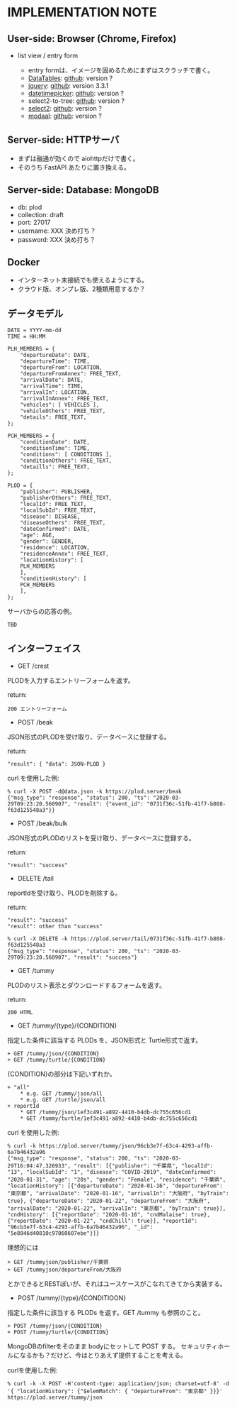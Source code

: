 IMPLEMENTATION NOTE
===================

## User-side: Browser (Chrome, Firefox)

- list view / entry form

    + entry formは、イメージを固めるためにまずはスクラッチで書く。
    + [DataTables](https://datatables.net/): [github](https://github.com/DataTables/DataTables): version ?
    + [jquery](https://jquery.com/): [github](https://github.com/jquery/jquery): version 3.3.1
    + [datetimepicker](https://xdsoft.net/jqplugins/datetimepicker/): [github](https://github.com/xdan/datetimepicker): version ?
    + select2-to-tree: [github](https://github.com/clivezhg/select2-to-tree): version ?
    + [select2](https://select2.org/): [github](https://github.com/select2/select2): version ?
    + [modaal](http://humaan.com/modaal/): [github](https://github.com/humaan/Modaal): version ?

## Server-side: HTTPサーバ

- まずは融通が効くので aiohttpだけで書く。
- そのうち FastAPI あたりに置き換える。

## Server-side: Database: MongoDB

- db: plod
- collection: draft
- port: 27017
- username: XXX 決め打ち？
- password: XXX 決め打ち？

## Docker

- インターネット未接続でも使えるようにする。
- クラウド版、オンプレ版、2種類用意するか？

## データモデル

```
DATE = YYYY-mm-dd
TIME = HH:MM

PLH_MEMBERS = {
    "departureDate": DATE,
    "departureTime": TIME,
    "departureFrom": LOCATION,
    "departureFromAnnex": FREE_TEXT,
    "arrivalDate": DATE,
    "arrivalTime": TIME,
    "arrivalIn": LOCATION,
    "arrivalInAnnex": FREE_TEXT,
    "vehicles": [ VEHICLES ],
    "vehicleOthers": FREE_TEXT,
    "details": FREE_TEXT,
};

PCH_MEMBERS = {
    "conditionDate": DATE,
    "conditionTime": TIME,
    "conditions": [ CONDITIONS ],
    "conditionOthers": FREE_TEXT,
    "detaills": FREE_TEXT,
};

PLOD = {
    "publisher": PUBLISHER,
    "publisherOthers": FREE_TEXT,
    "localId": FREE_TEXT,
    "localSubId": FREE_TEXT,
    "disease": DISEASE,
    "diseaseOthers": FREE_TEXT,
    "dateConfirmed": DATE,
    "age": AGE,
    "gender": GENDER,
    "residence": LOCATION,
    "residenceAnnex": FREE_TEXT,
    "locationHistory": [
	PLH_MEMBERS
    ],
    "conditionHistory": [
	PCH_MEMBERS
    ],
};
```

サーバからの応答の例。

```
TBD
```

## インターフェイス

- GET /crest

PLODを入力するエントリーフォームを返す。

return:

    200 エントリーフォーム

- POST /beak

JSON形式のPLODを受け取り、データベースに登録する。

return:

    "result": { "data": JSON-PLOD }

curl を使用した例:

```
% curl -X POST -d@data.json -k https://plod.server/beak
{"msg_type": "response", "status": 200, "ts": "2020-03-29T09:23:20.560907", "result": {"event_id": "0731f36c-51fb-41f7-b808-f63d125548a3"}}
```

- POST /beak/bulk

JSON形式のPLODのリストを受け取り、データベースに登録する。

return:

    "result": "success"

- DELETE /tail

reportIdを受け取り、PLODを削除する。

return:

    "result": "success"
    "result": other than "success"

```
% curl -X DELETE -k https://plod.server/tail/0731f36c-51fb-41f7-b808-f63d125548a3
{"msg_type": "response", "status": 200, "ts": "2020-03-29T09:23:20.560907", "result": "success"}
```

- GET /tummy

PLODのリスト表示とダウンロードするフォームを返す。

return:

    200 HTML

- GET /tummy/{type}/{CONDITION}

指定した条件に該当する PLODs を、JSON形式と Turtle形式で返す。

    + GET /tummy/json/{CONDITION}
    + GET /tummy/turtle/{CONDITION}

{CONDITION}の部分は下記いずれか。

    + "all"
        * e.g. GET /tummy/json/all
        * e.g. GET /turtle/json/all
    + reportId
        * GET /tummy/json/1ef3c491-a892-4410-b4db-dc755c656cd1
        * GET /tummy/turtle/1ef3c491-a892-4410-b4db-dc755c656cd1

curl を使用した例:

```
% curl -k https://plod.server/tummy/json/96cb3e7f-63c4-4293-affb-6a7b46432a96
{"msg_type": "response", "status": 200, "ts": "2020-03-29T16:04:47.326933", "result": [{"publisher": "千葉県", "localId": "13", "localSubId": "1", "disease": "COVID-2019", "dateConfirmed": "2020-01-31", "age": "20s", "gender": "Female", "residence": "千葉県", "locationHistory": [{"departureDate": "2020-01-16", "departureFrom": "東京都", "arrivalDate": "2020-01-16", "arrivalIn": "大阪府", "byTrain": true}, {"departureDate": "2020-01-22", "departureFrom": "大阪府", "arrivalDate": "2020-01-22", "arrivalIn": "東京都", "byTrain": true}], "cndHistory": [{"reportDate": "2020-01-16", "cndMalaise": true}, {"reportDate": "2020-01-22", "cndChill": true}], "reportId": "96cb3e7f-63c4-4293-affb-6a7b46432a96", "_id": "5e8046d40810c97060607ebe"}]}
```

理想的には

    + GET /tummyjson/publisher/千葉県
    + GET /tummyjson/departureFrom/大阪府

とかできるとRESTぽいが、それはユースケースがこなれてきてから実装する。

- POST /tummy/{type}/{CONDITIOON}

指定した条件に該当する PLODs を返す。GET /tummy も参照のこと。

    + POST /tummy/json/{CONDITION}
    + POST /tummy/turtle/{CONDITION}

MongoDBのfilterをそのまま bodyにセットして POST する。
セキュリティホールになるかも？だけど、今はとりあえず提供することを考える。

curlを使用した例:

```
% curl -k -X POST -H'content-type: application/json; charset=utf-8' -d '{ "locationHistory": {"$elemMatch": { "departureFrom": "東京都" }}}' https://plod.server/tummy/json
```

